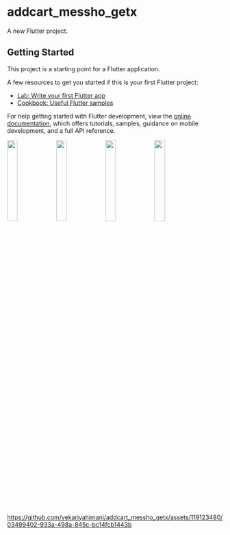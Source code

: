 # addcart_messho_getx

A new Flutter project.

## Getting Started

This project is a starting point for a Flutter application.

A few resources to get you started if this is your first Flutter project:

- [Lab: Write your first Flutter app](https://docs.flutter.dev/get-started/codelab)
- [Cookbook: Useful Flutter samples](https://docs.flutter.dev/cookbook)

For help getting started with Flutter development, view the
[online documentation](https://docs.flutter.dev/), which offers tutorials,
samples, guidance on mobile development, and a full API reference.

<p>
<img src="https://github.com/vekariyahimani/addcart_messho_getx/assets/119123480/f1c7997f-a67a-43a2-a12c-9563b7c54a3b"width=22%,height=35%>
<img src="https://github.com/vekariyahimani/addcart_messho_getx/assets/119123480/01d8ba56-4af5-4b5c-a5af-56703f0e4b70"width=22%,height=35%>
<img src="https://github.com/vekariyahimani/addcart_messho_getx/assets/119123480/c947482c-b6f4-4475-86b1-3be4c06a5214"width=22%,height=35%>
<img src="https://github.com/vekariyahimani/addcart_messho_getx/assets/119123480/d674850f-e078-427e-b4ea-d07318162b6b"width=22%,height=35%>


https://github.com/vekariyahimani/addcart_messho_getx/assets/119123480/03499402-933a-498a-845c-bc14fcb1443b

